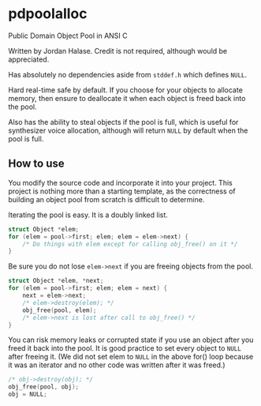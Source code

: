 # pdpoolalloc
Public Domain Object Pool in ANSI C

Written by Jordan Halase. Credit is not required, although would be appreciated.

Has absolutely no dependencies aside from `stddef.h` which defines `NULL`.

Hard real-time safe by default. If you choose for your objects to allocate memory, then ensure to deallocate it when each object is freed back into the pool.

Also has the ability to steal objects if the pool is full, which is useful for synthesizer voice allocation, although will return `NULL` by default when the pool is full.

## How to use
You modify the source code and incorporate it into your project. This project is nothing more than a starting template, as the correctness of building an object pool from scratch is difficult to determine.

Iterating the pool is easy. It is a doubly linked list.
```c
struct Object *elem;
for (elem = pool->first; elem; elem = elem->next) {
	/* Do things with elem except for calling obj_free() on it */
}
```

Be sure you do not lose `elem->next` if you are freeing objects from the pool.
```c
struct Object *elem, *next;
for (elem = pool->first; elem; elem = next) {
	next = elem->next;
	/* elem->destroy(elem); */
	obj_free(pool, elem);
	/* elem->next is lost after call to obj_free() */
}
```

You can risk memory leaks or corrupted state if you use an object after you freed it back into the pool. It is good practice to set every object to `NULL` after freeing it. (We did not set elem to `NULL` in the above for() loop because it was an iterator and no other code was written after it was freed.)

```c
/* obj->destroy(obj); */
obj_free(pool, obj);
obj = NULL;
```

